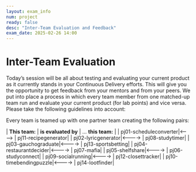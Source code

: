 ```yaml
---
layout: exam_info
num: project
ready: false
desc: "Inter-Team Evaluation and Feedback"
exam_date: 2025-02-26 14:00
---
```



# Inter-Team Evaluation

Today’s session will be all about testing and evaluating your current product as it currently stands in your Continuous Delivery efforts. This will give you the opportunity to get feedback from your mentors and from your peers. We put into place a process in which every team member from one matched-up team run and evaluate your current product (for lab points) and vice versa. Please take the following guidelines into account:

Every team is teamed up with one partner team creating the following pairs:

| **This team:**   | **is evaluated by** | ... **this team:** |
| pj01-scheduleconverter|<----> | pj11-recipegenerator|
| pj02-lyricgenerator|<----> | pj08-studytimer|
| pj03-gauchograduate|<----> | pj13-sportsbetting|
| pj04-restaurantdecider|<----> | pj07-mafia|
| pj05-shelfshare|<----> | pj06-studyconnect|
| pj09-socialrunning|<----> | pj12-closettracker|
| pj10-timebendingpuzzle|<----> | pj14-lootfinder|



